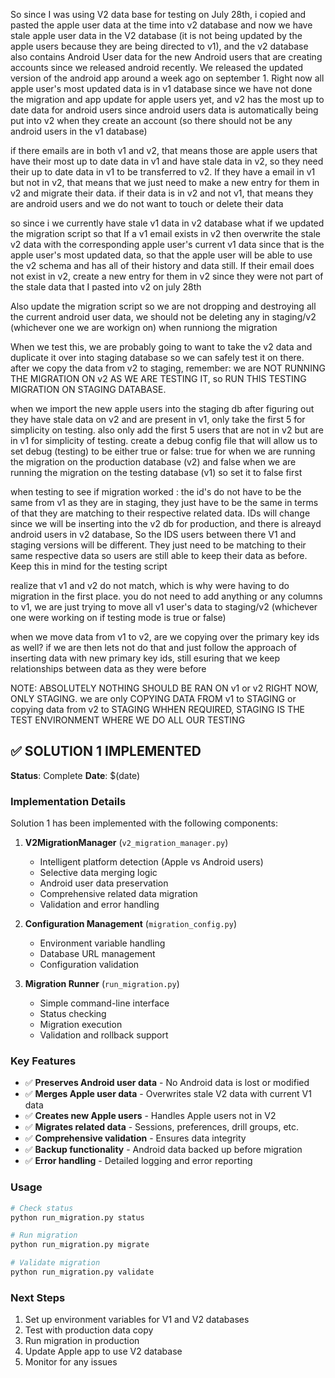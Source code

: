 So since I was using V2 data base for testing on July 28th, i copied and pasted the apple user data at the time into v2 database and now we have stale apple user data in the V2 database (it is not being updated by the apple users because they are being directed to v1), and the v2 database also contains Android User data for the new Android users that are creating accounts since we released android recently. We released the updated version of the android app around a week ago on september 1. Right now all apple user's most updated data is in v1 database since we have not done the migration and app update for apple users yet, and v2 has the most up to date data for android users since android users data is automatically being put into v2 when they create an account (so there should not be any android users in the v1 database)

if there emails are in both v1 and v2, that means those are apple users that have their most up to date data in v1 and have stale data in v2, so they need their up to date data in v1 to be transferred to v2. If they have a email in v1 but not in v2, that means that we just need to make a new entry for them in v2 and migrate their data. if their data is in v2 and not v1, that means they are android users and we do not want to touch or delete their data

so since i we currently have stale v1 data in v2 database what if we updated the migration script so that If a v1 email exists in v2 then overwrite the stale v2 data with the corresponding apple user's current v1 data since that is the apple user's most updated data, so that the apple user will be able to use the v2 schema and has all of their history and data still. If their email does not exist in v2, create a new entry for them in v2 since they were not part of the stale data that I pasted into v2 on july 28th

Also update the migration script so we are not dropping and destroying all the current android user data, we should not be deleting any in staging/v2 (whichever one we are workign on) when runniong the migration

When we test this, we are probably going to want to take the v2 data and duplicate it over into staging database so we can safely test it on there. after we copy the data from v2 to staging, remember: we are NOT RUNNING THE MIGRATION ON v2 AS WE ARE TESTING IT, so RUN THIS TESTING MIGRATION ON STAGING DATABASE.

when we import the new apple users into the staging db after figuring out they have stale data on v2 and are present in v1, only take the first 5 for simplicity on testing. also only add the first 5 users that are not in v2 but are in v1 for simplicity of testing. create a debug config file that will allow us to set debug (testing) to be either true or false: true for when we are running the migration on the production database (v2) and false when we are running the migration on the testing database (v1) so set it to false first

when testing to see if migration worked : the id's do not have to be the same from v1 as they are in staging, they just have to be the same in terms of that they are matching to their respective related data. IDs will change since we will be inserting into the v2 db for production, and there is alreayd android users in v2 database, So the IDS users between there V1 and staging versions will be different. They just need to be matching to their same respective data so users are still able to keep their data as before. Keep this in mind for the testing script

realize that v1 and v2 do not match, which is why were having to do migration in the first place. you do not need to add anything or any columns to v1, we are just trying to move all v1 user's data to staging/v2 (whichever one were working on if testing mode is true or false)

when we move data from v1 to v2, are we copying over the primary key ids as well? if we are then lets not do that and just follow the approach of inserting data with new primary key ids, still esuring that we keep relationships between data as they were before



NOTE: ABSOLUTELY NOTHING SHOULD BE RAN ON v1 or v2 RIGHT NOW, ONLY STAGING. we are only COPYING DATA FROM v1 to STAGING or copying data from v2 to STAGING WHHEN REQUIRED, STAGING IS THE TEST ENVIRONMENT WHERE WE DO ALL OUR TESTING
## ✅ SOLUTION 1 IMPLEMENTED

**Status**: Complete
**Date**: $(date)

### Implementation Details

Solution 1 has been implemented with the following components:

1. **V2MigrationManager** (`v2_migration_manager.py`)
   - Intelligent platform detection (Apple vs Android users)
   - Selective data merging logic
   - Android user data preservation
   - Comprehensive related data migration
   - Validation and error handling

2. **Configuration Management** (`migration_config.py`)
   - Environment variable handling
   - Database URL management
   - Configuration validation

3. **Migration Runner** (`run_migration.py`)
   - Simple command-line interface
   - Status checking
   - Migration execution
   - Validation and rollback support

### Key Features

- ✅ **Preserves Android user data** - No Android data is lost or modified
- ✅ **Merges Apple user data** - Overwrites stale V2 data with current V1 data
- ✅ **Creates new Apple users** - Handles Apple users not in V2
- ✅ **Migrates related data** - Sessions, preferences, drill groups, etc.
- ✅ **Comprehensive validation** - Ensures data integrity
- ✅ **Backup functionality** - Android data backed up before migration
- ✅ **Error handling** - Detailed logging and error reporting

### Usage

```bash
# Check status
python run_migration.py status

# Run migration
python run_migration.py migrate

# Validate migration
python run_migration.py validate
```

### Next Steps

1. Set up environment variables for V1 and V2 databases
2. Test with production data copy
3. Run migration in production
4. Update Apple app to use V2 database
5. Monitor for any issues